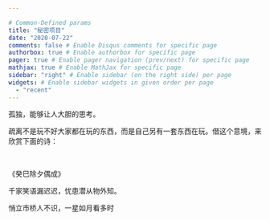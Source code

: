 ```yaml
---

# Common-Defined params
title: "秘密项目"
date: "2020-07-22"
comments: false # Enable Disqus comments for specific page
authorbox: true # Enable authorbox for specific page
pager: true # Enable pager navigation (prev/next) for specific page
mathjax: true # Enable MathJax for specific page
sidebar: "right" # Enable sidebar (on the right side) per page
widgets: # Enable sidebar widgets in given order per page
  - "recent"
---
```


孤独，能够让人大胆的思考。

疏离不是玩不好大家都在玩的东西，而是自己另有一套东西在玩。借这个意境，来欣赏下面的诗：

​	

《癸巳除夕偶成》

千家笑语漏迟迟，忧患潜从物外知。

悄立市桥人不识，一星如月看多时
